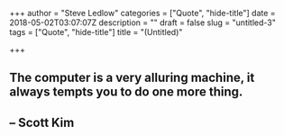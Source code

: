 +++
author = "Steve Ledlow"
categories = ["Quote", "hide-title"]
date = 2018-05-02T03:07:07Z
description = ""
draft = false
slug = "untitled-3"
tags = ["Quote", "hide-title"]
title = "(Untitled)"

+++


## The computer is a very alluring machine, it always tempts you to do one more thing.
## – Scott Kim

